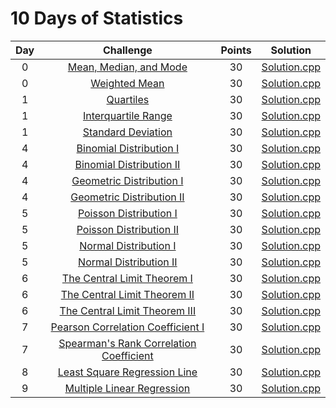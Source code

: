 # 10 Days of Statistics

| Day |                                                          Challenge                                                         | Points |                                                                                          Solution                                                                                         |
|:---:|:--------------------------------------------------------------------------------------------------------------------------:|:------:|:-----------------------------------------------------------------------------------------------------------------------------------------------------------------------------------------:|
|  0  | [Mean, Median, and Mode](https://www.hackerrank.com/challenges/s10-basic-statistics)                                       |   30   | [Solution.cpp](https://github.com/JChiquin/My-HackerRank-Solutions/blob/master/10%20Days%20of%20Statistics/Day%200%20-%20Mean%2C%20Median%2C%20and%20Mode/Solution.cpp)                |
|  0  | [Weighted Mean](https://www.hackerrank.com/challenges/s10-weighted-mean)                                                   |   30   | [Solution.cpp](https://github.com/JChiquin/My-HackerRank-Solutions/blob/master/10%20Days%20of%20Statistics/Day%200%20-%20Weighted%20Mean/Solution.cpp)                                 |
|  1  | [Quartiles](https://www.hackerrank.com/challenges/s10-quartiles)                                                           |   30   | [Solution.cpp](https://github.com/JChiquin/My-HackerRank-Solutions/blob/master/10%20Days%20of%20Statistics/Day%201%20-%20Quartiles/Solution.cpp)                                       |
|  1  | [Interquartile Range](https://www.hackerrank.com/challenges/s10-interquartile-range)                                       |   30   | [Solution.cpp](https://github.com/JChiquin/My-HackerRank-Solutions/blob/master/10%20Days%20of%20Statistics/Day%201%20-%20Interquartile%20Range/Solution.cpp)                           |
|  1  | [Standard Deviation](https://www.hackerrank.com/challenges/s10-standard-deviation)                                         |   30   | [Solution.cpp](https://github.com/JChiquin/My-HackerRank-Solutions/blob/master/10%20Days%20of%20Statistics/Day%201%20-%20Standard%20Deviation/Solution.cpp)                            |
|  4  | [Binomial Distribution I](https://www.hackerrank.com/challenges/s10-binomial-distribution-1)                               |   30   | [Solution.cpp](https://github.com/JChiquin/My-HackerRank-Solutions/blob/master/10%20Days%20of%20Statistics/Day%204%20-%20Binomial%20Distribution%20I/Solution.cpp)                     |
|  4  | [Binomial Distribution II](https://www.hackerrank.com/challenges/s10-binomial-distribution-2)                              |   30   | [Solution.cpp](https://github.com/JChiquin/My-HackerRank-Solutions/blob/master/10%20Days%20of%20Statistics/Day%204%20-%20Binomial%20Distribution%20II/Solution.cpp)                    |
|  4  | [Geometric Distribution I](https://www.hackerrank.com/challenges/s10-geometric-distribution-1)                             |   30   | [Solution.cpp](https://github.com/JChiquin/My-HackerRank-Solutions/blob/master/10%20Days%20of%20Statistics/Day%204%20-%20Geometric%20Distribution%20I/Solution.cpp)                    |
|  4  | [Geometric Distribution II](https://www.hackerrank.com/challenges/s10-geometric-distribution-2)                            |   30   | [Solution.cpp](https://github.com/JChiquin/My-HackerRank-Solutions/blob/master/10%20Days%20of%20Statistics/Day%204%20-%20Geometric%20Distribution%20II/Solution.cpp)                   |
|  5  | [Poisson Distribution I](https://www.hackerrank.com/challenges/s10-poisson-distribution-1)                                 |   30   | [Solution.cpp](https://github.com/JChiquin/My-HackerRank-Solutions/blob/master/10%20Days%20of%20Statistics/Day%205%20-%20Poisson%20Distribution%20I/Solution.cpp)                      |
|  5  | [Poisson Distribution II](https://www.hackerrank.com/challenges/s10-poisson-distribution-2)                                |   30   | [Solution.cpp](https://github.com/JChiquin/My-HackerRank-Solutions/blob/master/10%20Days%20of%20Statistics/Day%205%20-%20Poisson%20Distribution%20II/Solution.cpp)                     |
|  5  | [Normal Distribution I](https://www.hackerrank.com/challenges/s10-normal-distribution-1)                                   |   30   | [Solution.cpp](https://github.com/JChiquin/My-HackerRank-Solutions/blob/master/10%20Days%20of%20Statistics/Day%205%20-%20Normal%20Distribution%20I/Solution.cpp)                       |
|  5  | [Normal Distribution II](https://www.hackerrank.com/challenges/s10-normal-distribution-2)                                  |   30   | [Solution.cpp](https://github.com/JChiquin/My-HackerRank-Solutions/blob/master/10%20Days%20of%20Statistics/Day%205%20-%20Normal%20Distribution%20II/Solution.cpp)                      |
|  6  | [The Central Limit Theorem I](https://www.hackerrank.com/challenges/s10-the-central-limit-theorem-1)                       |   30   | [Solution.cpp](https://github.com/JChiquin/My-HackerRank-Solutions/blob/master/10%20Days%20of%20Statistics/Day%206%20-%20The%20Central%20Limit%20Theorem%20I/Solution.cpp)             |
|  6  | [The Central Limit Theorem II](https://www.hackerrank.com/challenges/s10-the-central-limit-theorem-2)                      |   30   | [Solution.cpp](https://github.com/JChiquin/My-HackerRank-Solutions/blob/master/10%20Days%20of%20Statistics/Day%206%20-%20The%20Central%20Limit%20Theorem%20II/Solution.cpp)            |
|  6  | [The Central Limit Theorem III](https://www.hackerrank.com/challenges/s10-the-central-limit-theorem-3)                     |   30   | [Solution.cpp](https://github.com/JChiquin/My-HackerRank-Solutions/blob/master/10%20Days%20of%20Statistics/Day%206%20-%20The%20Central%20Limit%20Theorem%20III/Solution.cpp)           |
|  7  | [Pearson Correlation Coefficient I](https://www.hackerrank.com/challenges/s10-pearson-correlation-coefficient)             |   30   | [Solution.cpp](https://github.com/JChiquin/My-HackerRank-Solutions/blob/master/10%20Days%20of%20Statistics/Day%207%20-%20Pearson%20Correlation%20Coefficient%20I/Solution.cpp)         |
|  7  | [Spearman's Rank Correlation Coefficient](https://www.hackerrank.com/challenges/s10-spearman-rank-correlation-coefficient) |   30   | [Solution.cpp](https://github.com/JChiquin/My-HackerRank-Solutions/blob/master/10%20Days%20of%20Statistics/Day%207%20-%20Spearman%27s%20Rank%20Correlation%20Coefficient/Solution.cpp) |
|  8  | [Least Square Regression Line](https://www.hackerrank.com/challenges/s10-least-square-regression-line)                     |   30   | [Solution.cpp](https://github.com/JChiquin/My-HackerRank-Solutions/blob/master/10%20Days%20of%20Statistics/Day%208%20-%20Least%20Square%20Regression%20Rate/Solution.cpp)              |
|  9  | [Multiple Linear Regression](https://www.hackerrank.com/challenges/s10-multiple-linear-regression)                         |   30   | [Solution.cpp](https://github.com/JChiquin/My-HackerRank-Solutions/blob/master/10%20Days%20of%20Statistics/Day%209%20-%20Multiple%20Linear%20Regression/Solution.cpp)                  |

